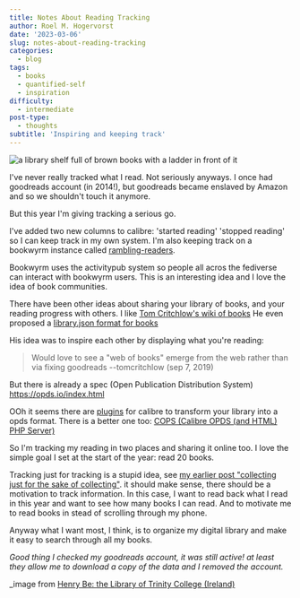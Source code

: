 ```yaml
---
title: Notes About Reading Tracking
author: Roel M. Hogervorst
date: '2023-03-06'
slug: notes-about-reading-tracking
categories:
  - blog
tags:
  - books
  - quantified-self
  - inspiration
difficulty:
  - intermediate
post-type:
  - thoughts
subtitle: 'Inspiring and keeping track'
---
```


![a library shelf full of brown books with a ladder in front of it](henry-be-lc7xcWebECc-unsplash)

I've never really tracked what I read. Not seriously anyways.
I once had goodreads account (in 2014!), but goodreads became enslaved by Amazon and so we shouldn't touch it anymore. 

But this year I'm giving tracking a serious go. 

I've added two new columns to calibre: 'started reading' 'stopped reading' so
I can keep track in my own system. 
I'm also keeping track on a bookwyrm instance called [rambling-readers](https://ramblingreaders.org/user/rmhogervorst). 

Bookwyrm uses the activitypub system so people all acros the fediverse can interact
with bookwyrm users. This is an interesting idea and I love the idea of book communities.


There have been other ideas about sharing your library of books, and your reading
progress with others. I like [Tom Critchlow's wiki of books](https://tomcritchlow.com/wiki/books/)
He even proposed a [library.json format for books](https://tomcritchlow.com/2020/04/15/library-json/)

His idea was to inspire each other by displaying what you're reading:

> Would love to see a "web of books" emerge from the web rather than via fixing goodreads --tomcritchlow (sep 7, 2019)

But there is already a spec (Open Publication Distribution System) https://opds.io/index.html

OOh it seems there are [plugins](https://github.com/steinarb/opds-reader) for calibre to transform your library into a opds format. There is a better one too: [COPS (Calibre OPDS (and HTML) PHP Server)](https://github.com/seblucas/cops)


So I'm tracking my reading in two places and sharing it online too.
I love the simple goal I set at the start of the year: read 20 books.

Tracking just for tracking is a stupid idea, see [my earlier post "collecting just for the sake of collecting"](https://notes.rmhogervorst.nl/post/2021/03/22/collecting-just-for-the-sake-of-collecting/).
it should make sense, there should be a motivation to track information. In this case, I want to read back what I read in this year and want to see how many books I can read. And to motivate me to read books in stead of scrolling through my phone.


Anyway what I want most, I think, is to organize my digital library and make it easy to search through all my books.


_Good thing I checked my goodreads account, it was still active! at least they allow me to download a copy of the data and I removed the account._

_image from [Henry Be: the Library of Trinity College (Ireland)](https://unsplash.com/photos/lc7xcWebECc)
